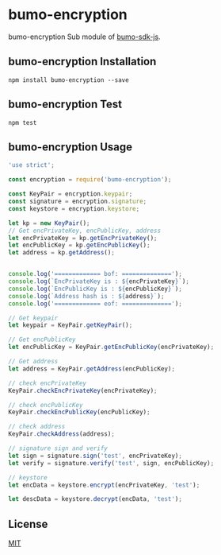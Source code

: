 bumo-encryption
=======

bumo-encryption Sub module of [bumo-sdk-js](https://github.com/bumoproject/bumo-sdk-nodejs).

## bumo-encryption  Installation
```
npm install bumo-encryption --save
```

## bumo-encryption  Test
```
npm test
```

## bumo-encryption  Usage

```js
'use strict';

const encryption = require('bumo-encryption');

const KeyPair = encryption.keypair;
const signature = encryption.signature;
const keystore = encryption.keystore;

let kp = new KeyPair();
// Get encPrivateKey, encPublicKey, address
let encPrivateKey = kp.getEncPrivateKey();
let encPublicKey = kp.getEncPublicKey();
let address = kp.getAddress();


console.log('============= bof: ==============');
console.log(`EncPrivateKey is : ${encPrivateKey}`);
console.log(`EncPublicKey is : ${encPublicKey}`);
console.log(`Address hash is : ${address}`);
console.log('============= eof: ==============');

// Get keypair
let keypair = KeyPair.getKeyPair();

// Get encPublicKey
let encPublicKey = KeyPair.getEncPublicKey(encPrivateKey);

// Get address
let address = KeyPair.getAddress(encPublicKey);

// check encPrivateKey
KeyPair.checkEncPrivateKey(encPrivateKey);

// check encPublicKey
KeyPair.checkEncPublicKey(encPublicKey);

// check address
KeyPair.checkAddress(address);

// signature sign and verify
let sign = signature.sign('test', encPrivateKey);
let verify = signature.verify('test', sign, encPublicKey);

// keystore
let encData = keystore.encrypt(encPrivateKey, 'test');

let descData = keystore.decrypt(encData, 'test');
```

## License

[MIT](LICENSE)
